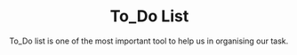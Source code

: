 <h1 align="center">To_Do List</h1>

To_Do list is one of the most important tool to help us in organising our task.




